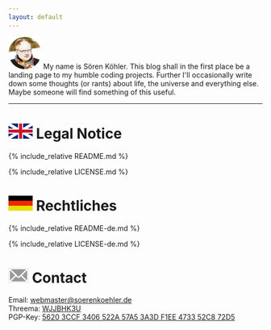 ```yaml
---
layout: default
---
```

![Me](/assets/img/me.png) My name is Sören Köhler. This blog shall in the first
place be a landing page to my humble coding projects. Further I'll occasionally
write down some thoughts (or rants) about life, the universe and everything
else. Maybe someone will find something of this useful.

----
# ![English](/assets/img/flag-en.png) Legal Notice
{% include_relative README.md %}

{% include_relative LICENSE.md %}

# ![Deutsch](/assets/img/flag-de.png) Rechtliches
{% include_relative README-de.md %}

{% include_relative LICENSE-de.md %}


# ![Contact](/assets/img/letter.png) Contact
Email: [webmaster@soerenkoehler.de](mailto:webmaster@soerenkoehler.de)  
Threema: [WJJBHK3U](threema://add?id=WJJBHK3U)  
PGP-Key: [5620 3CCF 3406 522A 57A5  3A3D F1EE 4733 52C8 72D5](pgp-key.html)
